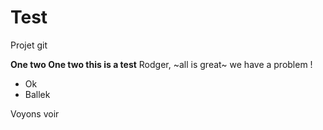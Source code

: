 # Test
Projet git

**One two One two this is a test**
Rodger, ~all is great~ we have a problem !

* Ok
* Ballek

Voyons voir
